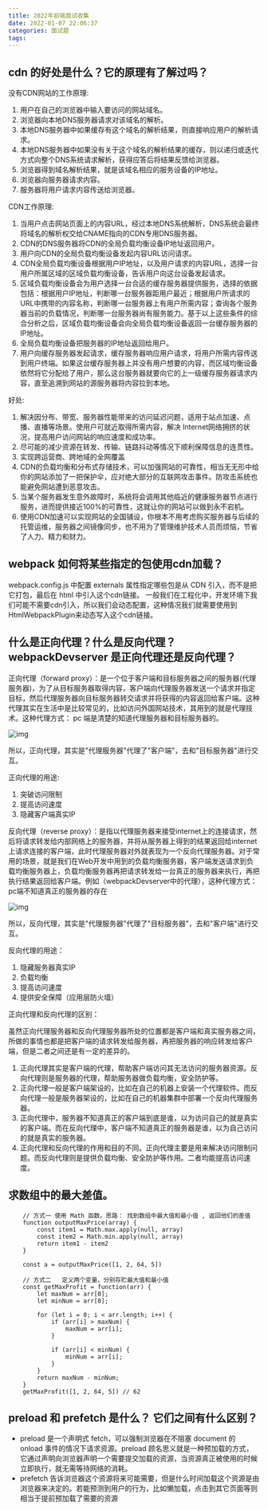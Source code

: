```yaml
---
title: 2022年前端面试收集
date: 2022-01-07 22:06:37
categories: 面试题
tags:
---
```


## cdn 的好处是什么？它的原理有了解过吗？

没有CDN网站的工作原理:
1. 用户在自己的浏览器中输入要访问的网站域名。
2. 浏览器向本地DNS服务器请求对该域名的解析。
3. 本地DNS服务器中如果缓存有这个域名的解析结果，则直接响应用户的解析请求。
4. 本地DNS服务器中如果没有关于这个域名的解析结果的缓存，则以递归或迭代方式向整个DNS系统请求解析，获得应答后将结果反馈给浏览器。
5. 浏览器得到域名解析结果，就是该域名相应的服务设备的IP地址。
6. 浏览器向服务器请求内容。
7. 服务器将用户请求内容传送给浏览器。

CDN工作原理:
1. 当用户点击网站页面上的内容URL，经过本地DNS系统解析，DNS系统会最终将域名的解析权交给CNAME指向的CDN专用DNS服务器。
2. CDN的DNS服务器将CDN的全局负载均衡设备IP地址返回用户。
3. 用户向CDN的全局负载均衡设备发起内容URL访问请求。
4. CDN全局负载均衡设备根据用户IP地址，以及用户请求的内容URL，选择一台用户所属区域的区域负载均衡设备，告诉用户向这台设备发起请求。
5. 区域负载均衡设备会为用户选择一台合适的缓存服务器提供服务，选择的依据包括：根据用户IP地址，判断哪一台服务器距用户最近；根据用户所请求的URL中携带的内容名称，判断哪一台服务器上有用户所需内容；查询各个服务器当前的负载情况，判断哪一台服务器尚有服务能力。基于以上这些条件的综合分析之后，区域负载均衡设备会向全局负载均衡设备返回一台缓存服务器的IP地址。
6. 全局负载均衡设备把服务器的IP地址返回给用户。
7. 用户向缓存服务器发起请求，缓存服务器响应用户请求，将用户所需内容传送到用户终端。如果这台缓存服务器上并没有用户想要的内容，而区域均衡设备依然将它分配给了用户，那么这台服务器就要向它的上一级缓存服务器请求内容，直至追溯到网站的源服务器将内容拉到本地。

好处: 
1. 解决因分布、带宽、服务器性能带来的访问延迟问题，适用于站点加速、点播、直播等场景。使用户可就近取得所需内容，解决 Internet网络拥挤的状况，提高用户访问网站的响应速度和成功率。
2. 尽可能的减少资源在转发、传输、链路抖动等情况下顺利保障信息的连贯性。
3. 实现跨运营商、跨地域的全网覆盖
4. CDN的负载均衡和分布式存储技术，可以加强网站的可靠性，相当无无形中给你的网站添加了一把保护伞，应对绝大部分的互联网攻击事件。防攻击系统也能避免网站遭到恶意攻击。
5. 当某个服务器发生意外故障时，系统将会调用其他临近的健康服务器节点进行服务，进而提供接近100%的可靠性，这就让你的网站可以做到永不宕机。
6. 使用CDN加速可以实现网站的全国铺设，你根本不用考虑购买服务器与后续的托管运维，服务器之间镜像同步，也不用为了管理维护技术人员而烦恼，节省了人力、精力和财力。

## webpack 如何将某些指定的包使用cdn加载？

webpack.config.js 中配置 externals 属性指定哪些包是从 CDN 引入，而不是把它打包，最后在 html 中引入这个cdn链接。
一般我们在工程化中，开发环境下我们可能不需要cdn引入，所以我们会动态配置，这种情况我们就需要使用到HtmlWebpackPlugin来动态写入这个cdn链接。

## 什么是正向代理？什么是反向代理？ webpackDevserver 是正向代理还是反向代理？

正向代理（forward proxy）：是一个位于客户端和目标服务器之间的服务器(代理服务器)，为了从目标服务器取得内容，客户端向代理服务器发送一个请求并指定目标，然后代理服务器向目标服务器转交请求并将获得的内容返回给客户端。这种代理其实在生活中是比较常见的，比如访问外国网站技术，其用到的就是代理技术。这种代理方式： pc 端是清楚的知道代理服务器和目标服务器的。

![img](/images/9bb0wwt9dj.jpeg)

所以，正向代理，其实是"代理服务器"代理了"客户端"，去和"目标服务器"进行交互。

正向代理的用途: 
1. 突破访问限制 
2. 提高访问速度
3. 隐藏客户端真实IP

反向代理（reverse proxy）：是指以代理服务器来接受internet上的连接请求，然后将请求转发给内部网络上的服务器，并将从服务器上得到的结果返回给internet上请求连接的客户端，此时代理服务器对外就表现为一个反向代理服务器。对于常用的场景，就是我们在Web开发中用到的负载均衡服务器，客户端发送请求到负载均衡服务器上，负载均衡服务器再把请求转发给一台真正的服务器来执行，再把执行结果返回给客户端。例如（webpackDevserver中的代理），这种代理方式： pc端不知道真正的服务器的存在

![img](/images/WX20220107-232051@2x.png)

所以，反向代理，其实是"代理服务器"代理了"目标服务器"，去和"客户端"进行交互。

反向代理的用途：
1. 隐藏服务器真实IP
2. 负载均衡
3. 提高访问速度
4. 提供安全保障（应用层防火墙）

正向代理和反向代理的区别： 

虽然正向代理服务器和反向代理服务器所处的位置都是客户端和真实服务器之间，所做的事情也都是把客户端的请求转发给服务器，再把服务器的响应转发给客户端，但是二者之间还是有一定的差异的。
1. 正向代理其实是客户端的代理，帮助客户端访问其无法访问的服务器资源。反向代理则是服务器的代理，帮助服务器做负载均衡，安全防护等。
2. 正向代理一般是客户端架设的，比如在自己的机器上安装一个代理软件。而反向代理一般是服务器架设的，比如在自己的机器集群中部署一个反向代理服务器。
3. 正向代理中，服务器不知道真正的客户端到底是谁，以为访问自己的就是真实的客户端。而在反向代理中，客户端不知道真正的服务器是谁，以为自己访问的就是真实的服务器。
4. 正向代理和反向代理的作用和目的不同。正向代理主要是用来解决访问限制问题。而反向代理则是提供负载均衡、安全防护等作用。二者均能提高访问速度。

## 求数组中的最大差值。

```JS
    // 方式一 使用 Math 函数。思路： 找到数组中最大值和最小值 , 返回他们的差值
    function outputMaxPrice(array) {
        const item1 = Math.max.apply(null, array)
        const item2 = Math.min.apply(null, array)
        return item1 - item2
    }

    const a = outputMaxPrice([1, 2, 64, 5])

    // 方式二   定义两个变量，分别存贮最大值和最小值
    const getMaxProfit = function(arr) {
        let maxNum = arr[0];
        let minNum = arr[0];

        for (let i = 0; i < arr.length; i++) {
            if (arr[i] > maxNum) {
                maxNum = arr[i];
            }

            if (arr[i] < minNum) {
                minNum = arr[i];
            }
        }
        return maxNum - minNum;
    }
    getMaxProfit([1, 2, 64, 5]) // 62
```

## preload 和 prefetch 是什么？ 它们之间有什么区别？

- preload 是一个声明式 fetch，可以强制浏览器在不阻塞 document 的 onload 事件的情况下请求资源。preload 顾名思义就是一种预加载的方式，它通过声明向浏览器声明一个需要提交加载的资源，当资源真正被使用的时候立即执行，就无需等待网络的消耗。
- prefetch 告诉浏览器这个资源将来可能需要，但是什么时间加载这个资源是由浏览器来决定的。若能预测到用户的行为，比如懒加载，点击到其它页面等则相当于提前预加载了需要的资源